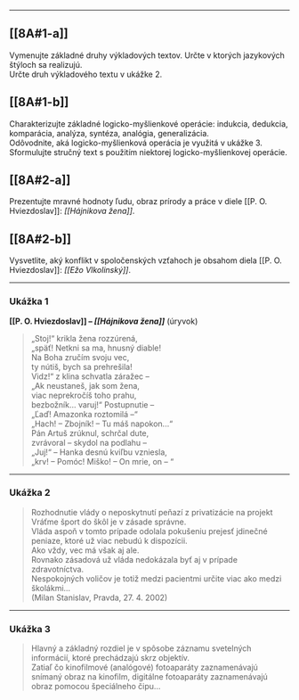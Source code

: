 
---

## [[8A#1-a]]  
Vymenujte základné druhy výkladových textov. Určte v ktorých jazykových štýloch sa realizujú.  
Určte druh výkladového textu v ukážke 2.

## [[8A#1-b]]  
Charakterizujte základné logicko-myšlienkové operácie: indukcia, dedukcia, komparácia, analýza, syntéza, analógia, generalizácia.  
Odôvodnite, aká logicko-myšlienková operácia je využitá v ukážke 3.  
Sformulujte stručný text s použitím niektorej logicko-myšlienkovej operácie.

## [[8A#2-a]]  
Prezentujte mravné hodnoty ľudu, obraz prírody a práce v diele [[P. O. Hviezdoslav]]: *[[Hájnikova žena]]*.

## [[8A#2-b]]  
Vysvetlite, aký konflikt v spoločenských vzťahoch je obsahom diela [[P. O. Hviezdoslav]]: *[[Ežo Vlkolinský]]*.

---

### Ukážka 1  
**[[P. O. Hviezdoslav]] – *[[Hájnikova žena]]*** (úryvok)

> „Stoj!“ krikla žena rozzúrená,  
> „späť! Netkni sa ma, hnusný diable!  
> Na Boha zručím svoju vec,  
> ty nútiš, bych sa prehrešila!  
> Vidz!“ z klina schvatla záražec –  
> „Ak neustaneš, jak som žena,  
> viac neprekročíš toho prahu,  
> bezbožník... varuj!“ Postupnutie –  
> „Ľaď! Amazonka roztomilá –“  
> „Hach! – Zbojník! – Tu máš napokon...“  
> Pán Artuš zrúknul, schrčal dute,  
> zvrávoral – skydol na podlahu –  
> „Juj!“ – Hanka desnú kviľbu vzniesla,  
> „krv! – Pomóc! Miško! – On mrie, on – “

---

### Ukážka 2  

> Rozhodnutie vlády o neposkytnutí peňazí z privatizácie na projekt Vráťme šport do škôl je v zásade správne.  
> Vláda aspoň v tomto prípade odolala pokušeniu prejesť jdinečné peniaze, ktoré už viac nebudú k dispozícii.  
> Ako vždy, vec má však aj ale.  
> Rovnako zásadová už vláda nedokázala byť aj v prípade zdravotníctva.  
> Nespokojných voličov je totiž medzi pacientmi určite viac ako medzi školákmi...  
> (Milan Stanislav, Pravda, 27. 4. 2002)

---

### Ukážka 3  

> Hlavný a základný rozdiel je v spôsobe záznamu svetelných informácií, ktoré prechádzajú skrz objektív.  
> Zatiaľ čo kinofilmové (analógové) fotoaparáty zaznamenávajú snímaný obraz na kinofilm, digitálne fotoaparáty zaznamenávajú obraz pomocou špeciálneho čipu…
